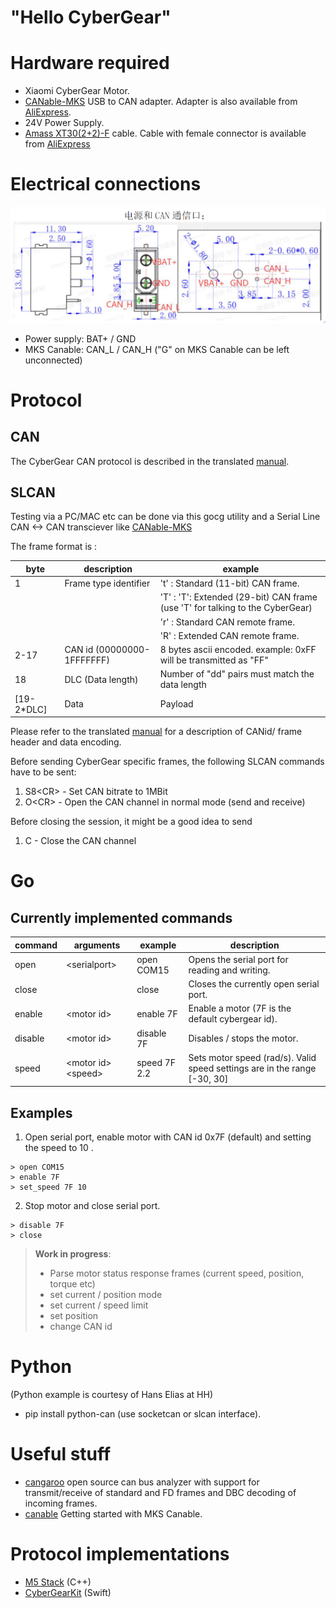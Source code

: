 # "Hello CyberGear"

# Hardware required

* Xiaomi CyberGear Motor.
* [CANable-MKS](https://canable.io/getting-started.html) USB to CAN adapter. Adapter is also available from [AliExpress](https://www.aliexpress.com/w/wholesale-MKS-canable-pro.html?spm=a2g0o.productlist.search.0).
* 24V Power Supply.
* [Amass XT30(2+2)-F](https://www.china-amass.com/product/contain/1Yf5h7G4u1927079) cable. Cable with female connector is available from [AliExpress](https://www.aliexpress.com/w/wholesale-XT30(2%2B2)%2525252dF.html?spm=a2g0o.home.search.0)

# Electrical connections

![pinout](pictures/pinout.png)

* Power supply: BAT+ / GND
* MKS Canable: CAN_L / CAN_H ("G" on MKS Canable can be left unconnected)

# Protocol

## CAN
The CyberGear CAN protocol is described in the translated [manual](../manual/Translated%20copy%20%20of%20CyberGear%20micromotor%20instruction%20manual.pdf).

## SLCAN

Testing via a PC/MAC etc can be done via this gocg utility and a Serial Line CAN <-> CAN transciever like [CANable-MKS](https://github.com/makerbase-mks/CANable-MKS)

The frame format is :

| byte | description | example |
|------|-------------|---------|
| 1    | Frame type identifier | 't' : Standard (11-bit) CAN frame.| 
|     |   |  'T' : 'T': Extended (29-bit) CAN frame (use 'T' for talking to the CyberGear)| 
|     |   |  'r' :  Standard CAN remote frame. |     
|     |   |  'R' : Extended CAN remote frame.|     
| 2-17 | CAN id (00000000-1FFFFFFF) | 8 bytes ascii encoded. example: 0xFF will be transmitted as "FF" |
| 18   | DLC (Data length) | Number of "dd" pairs must match the data length |
| [19-2*DLC] | Data | Payload|

Please refer to the translated [manual](../manual/Translated%20copy%20%20of%20CyberGear%20micromotor%20instruction%20manual.pdf) for a description of CANid/ frame header and data encoding.

Before sending CyberGear specific frames, the following SLCAN commands have to be sent:

1. S8\<CR\> - Set CAN bitrate to 1MBit
1. O\<CR\> - Open the CAN channel in normal mode (send and receive)

Before closing the session, it might be a good idea to send

1. C<CR> - Close the CAN channel




# Go

## Currently implemented commands


|command| arguments | example |description|
|-------|----------------|-----|-----|
|open   | \<serialport\> | open COM15 |Opens the serial port for reading and writing.|
|close  |                | close|Closes the currently open serial port.|
|enable | \<motor id\>   |enable 7F| Enable a motor (7F is the default cybergear id).|
|disable| \<motor id\>   | disable 7F|Disables / stops the motor.|
|speed  | \<motor id\> \<speed\>|speed 7F 2.2| Sets motor speed (rad/s). Valid speed settings are in the range [-30, 30]|


## Examples

1. Open serial port, enable motor with CAN id 0x7F (default) and setting the speed to 10 .
```
> open COM15
> enable 7F
> set_speed 7F 10
```

2. Stop motor and close serial port.
```
> disable 7F
> close
```

>**Work in progress**:  
>- Parse motor status response frames (current speed, position, torque etc)
>- set current / position mode
>- set current / speed limit
>- set position
>- change CAN id



 
# Python
(Python example is courtesy of Hans Elias at HH)

* pip install python-can (use socketcan or slcan interface).


# Useful stuff

* [cangaroo](https://github.com/normaldotcom/cangaroo/) open source can bus analyzer with support for transmit/receive of standard and FD frames and DBC decoding of incoming frames.
* [canable](https://canable.io/getting-started.html) Getting started with MKS Canable.

# Protocol implementations

* [M5 Stack](https://github.com/project-sternbergia/cybergear_m5) (C++)
* [CyberGearKit](https://github.com/CmST0us/CyberGearKit) (Swift)
